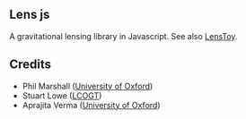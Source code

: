 Lens js
-------

A gravitational lensing library in Javascript. See also [LensToy](http://slowe.github.com/LensToy/).


Credits
-------

* Phil Marshall ([University of Oxford](http://www2.physics.ox.ac.uk/research/astrophysics))
* Stuart Lowe ([LCOGT](http://lcogt.net/))
* Aprajita Verma ([University of Oxford](http://www2.physics.ox.ac.uk/research/astrophysics))